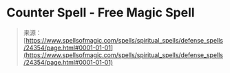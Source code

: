 <!--yml
category: 未分类
date: 2024-06-12 19:10:12
-->

# Counter Spell - Free Magic Spell

> 来源：[https://www.spellsofmagic.com/spells/spiritual_spells/defense_spells/24354/page.html#0001-01-01](https://www.spellsofmagic.com/spells/spiritual_spells/defense_spells/24354/page.html#0001-01-01)